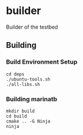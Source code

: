 # builder
Builder of the testbed

## Building

### Build Environment Setup

```shell
cd deps
./ubuntu-tools.sh
./all-libs.sh
```

### Building marinatb

```shell
mkdir build
cd build
cmake .. -G Ninja
ninja
```

